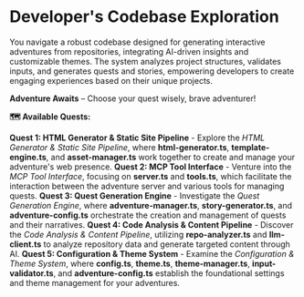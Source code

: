 # Developer's Codebase Exploration

You navigate a robust codebase designed for generating interactive adventures from repositories, integrating AI-driven insights and customizable themes. The system analyzes project structures, validates inputs, and generates quests and stories, empowering developers to create engaging experiences based on their unique projects.

**Adventure Awaits** – Choose your quest wisely, brave adventurer!

**🗺️ Available Quests:**

**Quest 1: HTML Generator & Static Site Pipeline** - Explore the *HTML Generator & Static Site Pipeline*, where **html-generator.ts**, **template-engine.ts**, and **asset-manager.ts** work together to create and manage your adventure's web presence.
**Quest 2: MCP Tool Interface** - Venture into the *MCP Tool Interface*, focusing on **server.ts** and **tools.ts**, which facilitate the interaction between the adventure server and various tools for managing quests.
**Quest 3: Quest Generation Engine** - Investigate the *Quest Generation Engine*, where **adventure-manager.ts**, **story-generator.ts**, and **adventure-config.ts** orchestrate the creation and management of quests and their narratives.
**Quest 4: Code Analysis & Content Pipeline** - Discover the *Code Analysis & Content Pipeline*, utilizing **repo-analyzer.ts** and **llm-client.ts** to analyze repository data and generate targeted content through AI.
**Quest 5: Configuration & Theme System** - Examine the *Configuration & Theme System*, where **config.ts**, **theme.ts**, **theme-manager.ts**, **input-validator.ts**, and **adventure-config.ts** establish the foundational settings and theme management for your adventures.

